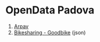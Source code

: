 # OpenData Padova
1. [Arpav](http://www.arpa.veneto.it/dati-ambientali/open-data/dati-arpav-in-formato-xml)
2. [Bikesharing - Goodbike](https://api.citybik.es/v2/networks/goodbike) (json)
